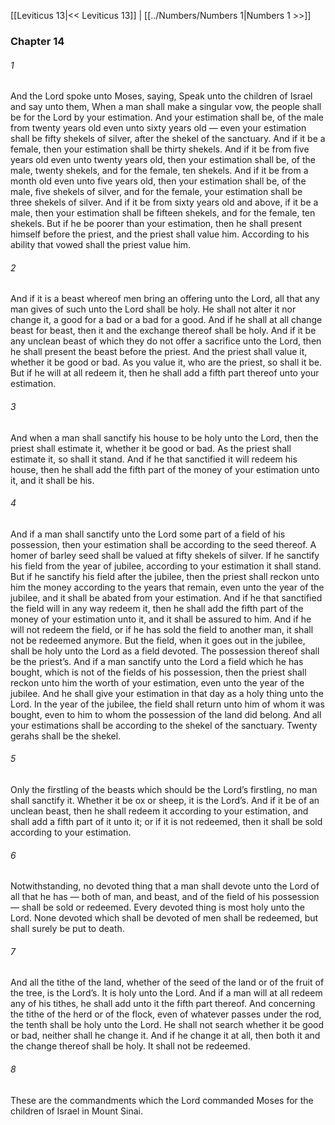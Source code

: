 [[Leviticus 13|<< Leviticus 13]]  |  [[../Numbers/Numbers 1|Numbers 1 >>]]

### Chapter 14
###### 1
And the Lord spoke unto Moses, saying, Speak unto the children of Israel and say unto them, When a man shall make a singular vow, the people shall be for the Lord by your estimation. And your estimation shall be, of the male from twenty years old even unto sixty years old — even your estimation shall be fifty shekels of silver, after the shekel of the sanctuary. And if it be a female, then your estimation shall be thirty shekels. And if it be from five years old even unto twenty years old, then your estimation shall be, of the male, twenty shekels, and for the female, ten shekels. And if it be from a month old even unto five years old, then your estimation shall be, of the male, five shekels of silver, and for the female, your estimation shall be three shekels of silver. And if it be from sixty years old and above, if it be a male, then your estimation shall be fifteen shekels, and for the female, ten shekels. But if he be poorer than your estimation, then he shall present himself before the priest, and the priest shall value him. According to his ability that vowed shall the priest value him.

###### 2
And if it is a beast whereof men bring an offering unto the Lord, all that any man gives of such unto the Lord shall be holy. He shall not alter it nor change it, a good for a bad or a bad for a good. And if he shall at all change beast for beast, then it and the exchange thereof shall be holy. And if it be any unclean beast of which they do not offer a sacrifice unto the Lord, then he shall present the beast before the priest. And the priest shall value it, whether it be good or bad. As you value it, who are the priest, so shall it be. But if he will at all redeem it, then he shall add a fifth part thereof unto your estimation.

###### 3
And when a man shall sanctify his house to be holy unto the Lord, then the priest shall estimate it, whether it be good or bad. As the priest shall estimate it, so shall it stand. And if he that sanctified it will redeem his house, then he shall add the fifth part of the money of your estimation unto it, and it shall be his.

###### 4
And if a man shall sanctify unto the Lord some part of a field of his possession, then your estimation shall be according to the seed thereof. A homer of barley seed shall be valued at fifty shekels of silver. If he sanctify his field from the year of jubilee, according to your estimation it shall stand. But if he sanctify his field after the jubilee, then the priest shall reckon unto him the money according to the years that remain, even unto the year of the jubilee, and it shall be abated from your estimation. And if he that sanctified the field will in any way redeem it, then he shall add the fifth part of the money of your estimation unto it, and it shall be assured to him. And if he will not redeem the field, or if he has sold the field to another man, it shall not be redeemed anymore. But the field, when it goes out in the jubilee, shall be holy unto the Lord as a field devoted. The possession thereof shall be the priest’s. And if a man sanctify unto the Lord a field which he has bought, which is not of the fields of his possession, then the priest shall reckon unto him the worth of your estimation, even unto the year of the jubilee. And he shall give your estimation in that day as a holy thing unto the Lord. In the year of the jubilee, the field shall return unto him of whom it was bought, even to him to whom the possession of the land did belong. And all your estimations shall be according to the shekel of the sanctuary. Twenty gerahs shall be the shekel.

###### 5
Only the firstling of the beasts which should be the Lord’s firstling, no man shall sanctify it. Whether it be ox or sheep, it is the Lord’s. And if it be of an unclean beast, then he shall redeem it according to your estimation, and shall add a fifth part of it unto it; or if it is not redeemed, then it shall be sold according to your estimation.

###### 6
Notwithstanding, no devoted thing that a man shall devote unto the Lord of all that he has — both of man, and beast, and of the field of his possession — shall be sold or redeemed. Every devoted thing is most holy unto the Lord. None devoted which shall be devoted of men shall be redeemed, but shall surely be put to death.

###### 7
And all the tithe of the land, whether of the seed of the land or of the fruit of the tree, is the Lord’s. It is holy unto the Lord. And if a man will at all redeem any of his tithes, he shall add unto it the fifth part thereof. And concerning the tithe of the herd or of the flock, even of whatever passes under the rod, the tenth shall be holy unto the Lord. He shall not search whether it be good or bad, neither shall he change it. And if he change it at all, then both it and the change thereof shall be holy. It shall not be redeemed.

###### 8
These are the commandments which the Lord commanded Moses for the children of Israel in Mount Sinai.